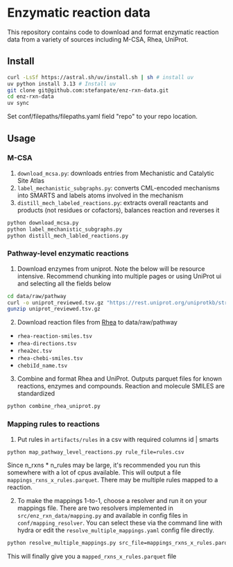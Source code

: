 # Enzymatic reaction data

This repository contains code to download and format enzymatic reaction data from a variety of sources including M-CSA, Rhea, UniProt.

## Install

```bash
curl -LsSf https://astral.sh/uv/install.sh | sh # install uv
uv python install 3.13 # Install uv
git clone git@github.com:stefanpate/enz-rxn-data.git
cd enz-rxn-data
uv sync
```

Set conf/filepaths/filepaths.yaml field "repo" to your repo location.

## Usage

### M-CSA

1. `download_mcsa.py`: downloads entries from Mechanistic and Catalytic Site Atlas
2. `label_mechanistic_subgraphs.py`: converts CML-encoded mechanisms into SMARTS and labels atoms involved in the mechanism
3. `distill_mech_labeled_reactions.py`: extracts overall reactants and products (not residues or cofactors), balances reaction and reverses it

```bash
python download_mcsa.py
python label_mechanistic_subgraphs.py
python distill_mech_labled_reactions.py
```

### Pathway-level enzymatic reactions

1. Download enzymes from uniprot. Note the below will be resource intensive. Recommend chunking into multiple pages or using UniProt ui and selecting all the fields below

```bash
cd data/raw/pathway
curl -o uniprot_reviewed.tsv.gz "https://rest.uniprot.org/uniprotkb/stream?compressed=true&fields=accession%2Creviewed%2Cprotein_name%2Corganism_name%2Clength%2Csequence%2Cec%2Ccc_catalytic_activity%2Cprotein_existence%2Cdate_created&format=tsv&query=%28reviewed%3Atrue%29"
gunzip uniprot_reviewed.tsv.gz
```

2. Download reaction files from [Rhea](https://www.rhea-db.org/help/download) to data/raw/pathway
- `rhea-reaction-smiles.tsv`
- `rhea-directions.tsv`
- `rhea2ec.tsv`
- `rhea-chebi-smiles.tsv`
- `chebiId_name.tsv`

3. Combine and format Rhea and UniProt. Outputs parquet files for known reactions, enzymes and compounds. Reaction and molecule SMILES are standardized

```bash
python combine_rhea_uniprot.py
```

### Mapping rules to reactions
1. Put rules in `artifacts/rules` in a csv with required columns id | smarts

```bash
python map_pathway_level_reactions.py rule_file=rules.csv
```

Since n_rxns * n_rules may be large, it's recommended you run this somewhere with a lot of cpus available. This will output a file `mappings_rxns_x_rules.parquet`. There may be multiple rules mapped to a reaction.

2. To make the mappings 1-to-1, choose a resolver and run it on your mappings file. There are two resolvers implemented in `src/enz_rxn_data/mapping.py` and available in config files in `conf/mapping_resolver`. You can select these via the command line with hydra or edit the `resolve_multiple_mappings.yaml` config file directly.

```bash
python resolve_multiple_mappings.py src_file=mappings_rxns_x_rules.parquet mapping_resolver=largest_subgraph
```
This will finally give you a `mapped_rxns_x_rules.parquet` file